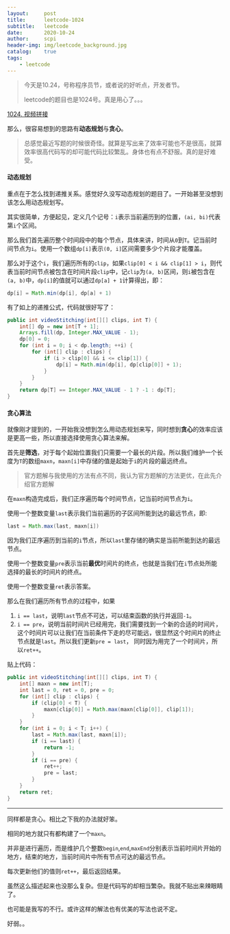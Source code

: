 ```yaml
---
layout:     post
title:      leetcode-1024
subtitle:   leetcode
date:       2020-10-24
author:     scpi
header-img: img/leetcode_background.jpg
catalog:	true
tags:
    - leetcode
---
```


> 今天是10.24，号称程序员节，或者说的好听点，开发者节。
>
> leetcode的题目也是1024号。真是用心了。。。

[1024. 视频拼接](https://leetcode-cn.com/problems/video-stitching/)

那么，很容易想到的思路有**动态规划**与**贪心**。

> 总感觉最近写题的时候很奇怪。就算是写出来了效率可能也不是很高，就算效率很高代码写的却可能代码比较繁乱。身体也有点不舒服。真的是好难受。

#### 动态规划

重点在于怎么找到递推关系。感觉好久没写动态规划的题目了。一开始甚至没想到该怎么用动态规划写。

其实很简单，方便起见，定义几个记号：`i`表示当前遍历到的位置，`(ai, bi)`代表第`i`个区间。

那么我们首先遍历整个时间段中的每个节点，具体来讲，时间从`0`到`T`。记当前时间节点为`i`。使用一个数组`dp[i]`表示`(0, i]`区间需要多少个片段才能覆盖。

那么对于这个`i`，我们遍历所有的`clip`，如果`clip[0] < i && clip[1] > i`，则代表当前时间节点被包含在时间片段`clip`中，记`clip`为`(a, b)`区间，则`i`被包含在`(a, b)`中，`dp[i]`的值就可以通过`dp[a] + 1`计算得出，即：

```java
dp[i] = Math.min(dp[i], dp[a] + 1)
```

有了如上的递推公式，代码就很好写了：

```java
public int videoStitching(int[][] clips, int T) {
    int[] dp = new int[T + 1];
    Arrays.fill(dp, Integer.MAX_VALUE - 1);
    dp[0] = 0;
    for (int i = 0; i < dp.length; ++i) {
        for (int[] clip : clips) {
            if (i > clip[0] && i <= clip[1]) {
                dp[i] = Math.min(dp[i], dp[clip[0]] + 1);
            }
        }
    }
    return dp[T] == Integer.MAX_VALUE - 1 ? -1 : dp[T];
}
```

#### 贪心算法

就像刚才提到的，一开始我没想到怎么用动态规划来写，同时想到**贪心**的效率应该是更高一些，所以直接选择使用贪心算法来解。

首先是**筛选**，对于每个起始位置我们只需要一个最长的片段。所以我们维护一个长度为`T`的数组`maxn`，`maxn[i]`中存储的值是起始于`i`的片段的最远终点。

> 官方题解与我使用的方法有点不同，我认为官方题解的方法更优，在此先介绍官方题解

在`maxn`构造完成后，我们正序遍历每个时间节点，记当前时间节点为`i`。

使用一个整数变量`last`表示我们当前遍历的子区间所能到达的最远节点，即:

```java
last = Math.max(last, maxn[i])
```

因为我们正序遍历到当前的`i`节点，所以`last`里存储的确实是当前所能到达的最远节点。

使用一个整数变量`pre`表示当前**最优**时间片的终点，也就是当我们在`i`节点处所能选择的最长的时间片的终点。

使用一个整数变量`ret`表示答案。

那么在我们遍历所有节点的过程中，如果

1. `i == last`，说明`last`节点不可达，可以结束函数的执行并返回`-1`。
2. `i == pre`，说明当前时间片已经用完，我们需要找到一个新的合适的时间片，这个时间片可以让我们在当前条件下走的尽可能远，很显然这个时间片的终止节点就是`last`。所以我们更新`pre = last`， 同时因为用完了一个时间片，所以`ret++`。

贴上代码：

```java
public int videoStitching(int[][] clips, int T) {
    int[] maxn = new int[T];
    int last = 0, ret = 0, pre = 0;
    for (int[] clip : clips) {
        if (clip[0] < T) {
            maxn[clip[0]] = Math.max(maxn[clip[0]], clip[1]);
        }
    }
    for (int i = 0; i < T; i++) {
        last = Math.max(last, maxn[i]);
        if (i == last) {
            return -1;
        }
        if (i == pre) {
            ret++;
            pre = last;
        }
    }
    return ret;
}
```

---

同样都是贪心。相比之下我的办法就好笨。

相同的地方就只有都构建了一个`maxn`。

并非是进行遍历，而是维护几个整数`begin`,`end`,`maxEnd`分别表示当前时间片开始的地方，结束的地方，当前时间片中所有节点可达的最远节点。

每次更新他们的值则`ret++`，最后返回结果。

虽然这么描述起来也没那么复杂。但是代码写的却相当繁杂。我就不贴出来辣眼睛了。

也可能是我写的不行。或许这样的解法也有优美的写法也说不定。

好弱。。